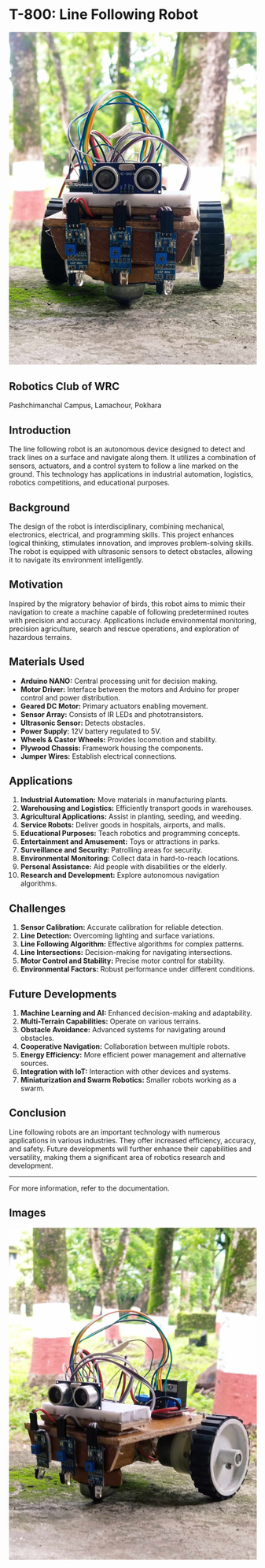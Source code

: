 # T-800: Line Following Robot
![T-800 Line Following Robot](assets/linefollower1.jpg)
## Robotics Club of WRC
Pashchimanchal Campus, Lamachour, Pokhara

## Introduction
The line following robot is an autonomous device designed to detect and track lines on a surface and navigate along them. It utilizes a combination of sensors, actuators, and a control system to follow a line marked on the ground. This technology has applications in industrial automation, logistics, robotics competitions, and educational purposes.

## Background
The design of the robot is interdisciplinary, combining mechanical, electronics, electrical, and programming skills. This project enhances logical thinking, stimulates innovation, and improves problem-solving skills. The robot is equipped with ultrasonic sensors to detect obstacles, allowing it to navigate its environment intelligently.

## Motivation
Inspired by the migratory behavior of birds, this robot aims to mimic their navigation to create a machine capable of following predetermined routes with precision and accuracy. Applications include environmental monitoring, precision agriculture, search and rescue operations, and exploration of hazardous terrains.

## Materials Used
- **Arduino NANO:** Central processing unit for decision making.
- **Motor Driver:** Interface between the motors and Arduino for proper control and power distribution.
- **Geared DC Motor:** Primary actuators enabling movement.
- **Sensor Array:** Consists of IR LEDs and phototransistors.
- **Ultrasonic Sensor:** Detects obstacles.
- **Power Supply:** 12V battery regulated to 5V.
- **Wheels & Castor Wheels:** Provides locomotion and stability.
- **Plywood Chassis:** Framework housing the components.
- **Jumper Wires:** Establish electrical connections.

## Applications
1. **Industrial Automation:** Move materials in manufacturing plants.
2. **Warehousing and Logistics:** Efficiently transport goods in warehouses.
3. **Agricultural Applications:** Assist in planting, seeding, and weeding.
4. **Service Robots:** Deliver goods in hospitals, airports, and malls.
5. **Educational Purposes:** Teach robotics and programming concepts.
6. **Entertainment and Amusement:** Toys or attractions in parks.
7. **Surveillance and Security:** Patrolling areas for security.
8. **Environmental Monitoring:** Collect data in hard-to-reach locations.
9. **Personal Assistance:** Aid people with disabilities or the elderly.
10. **Research and Development:** Explore autonomous navigation algorithms.

## Challenges
1. **Sensor Calibration:** Accurate calibration for reliable detection.
2. **Line Detection:** Overcoming lighting and surface variations.
3. **Line Following Algorithm:** Effective algorithms for complex patterns.
4. **Line Intersections:** Decision-making for navigating intersections.
5. **Motor Control and Stability:** Precise motor control for stability.
6. **Environmental Factors:** Robust performance under different conditions.

## Future Developments
1. **Machine Learning and AI:** Enhanced decision-making and adaptability.
2. **Multi-Terrain Capabilities:** Operate on various terrains.
3. **Obstacle Avoidance:** Advanced systems for navigating around obstacles.
4. **Cooperative Navigation:** Collaboration between multiple robots.
5. **Energy Efficiency:** More efficient power management and alternative sources.
6. **Integration with IoT:** Interaction with other devices and systems.
7. **Miniaturization and Swarm Robotics:** Smaller robots working as a swarm.

## Conclusion
Line following robots are an important technology with numerous applications in various industries. They offer increased efficiency, accuracy, and safety. Future developments will further enhance their capabilities and versatility, making them a significant area of robotics research and development.

---
For more information, refer to the documentation.



## Images
![T-800 Line Following Robot](assets/linefollower2.jpg)

